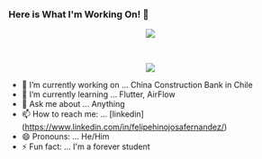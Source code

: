### Here is What I'm Working On! 👋

<p align="center">
  <a href= "https://github.com/anuraghazra/github-readme-stats"><img src="https://github-readme-stats.vercel.app/api?username=Soulcito&count_private=true&theme=tokyonight&include_all_commits=true&show_icons=true" /></a>  
</p>



  <br>
  <p align="center">
    <a href= "https://github.com/anuraghazra/github-readme-stats"><img src= "https://github-readme-stats.vercel.app/api/top-langs/?username=Soulcito&layout=compact" /></a>
  </p>

- 🔭 I’m currently working on ... China Construction Bank in Chile
- 🌱 I’m currently learning ... Flutter, AirFlow 
- 💬 Ask me about ... Anything
- 📫 How to reach me: ... [linkedin] (https://www.linkedin.com/in/felipehinojosafernandez/)
- 😄 Pronouns: ... He/Him
- ⚡ Fun fact: ... I'm a forever student    
  

